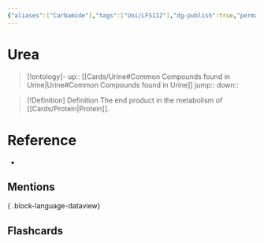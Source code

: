 ```yaml
---
{"aliases":["Carbamide"],"tags":["Uni/LFS112"],"dg-publish":true,"permalink":"/cards/urea/","dgPassFrontmatter":true}
---
```


# Urea

> [!ontology]-
> up:: [[Cards/Urine#Common Compounds found in Urine\|Urine#Common Compounds found in Urine]]
> jump:: 
> down:: 

> [!Definition] Definition
> The end product in the metabolism of [[Cards/Protein\|Protein]].

# Reference

- 

## Mentions


{ .block-language-dataview}

## Flashcards